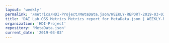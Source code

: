 ```yaml
---
layout: 'weekly'
permalink: '/metrics/HDI-Project/MetaData.json/WEEKLY-REPORT-2019-03-03'
title: 'DAI Lab OSS Metrics Metrics report for MetaData.json | WEEKLY-REPORT-2019-03-03'
organization: 'HDI-Project'
repository: 'MetaData.json'
current_date: '2019-03-03'
---
```

